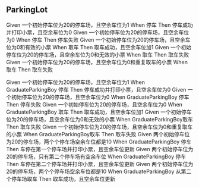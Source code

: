 ## ParkingLot

Given 一个初始停车位为20的停车场，且空余车位为1 When 停车 Then 停车成功并打印小票，且空余车位为0
Given 一个初始停车位为20的停车场，且空余车位为0 When 停车 Then 停车失败
Given 一个初始停车位为20的停车场，且空余车位为0和有效的小票 When 取车 Then 取车成功，且空余车位加1
Given 一个初始停车位为20的停车场，且空余车位为0和无效的小票 When 取车 Then 取车失败
Given 一个初始停车位为20的停车场，且空余车位为0和重复取车的小票 When 取车 Then 取车失败

Given 一个初始停车位为20的停车场，且空余车位为1 When GraduateParkingBoy 停车 Then 停车成功并打印小票，且空余车位为0
Given 一个初始停车位为20的停车场，且空余车位为0 When GraduateParkingBoy 停车 Then 停车失败
Given 一个初始停车位为20的停车场，且空余车位为0 When GraduateParkingBoy 取车 Then 取车成功，且空余车位加1
Given 一个初始停车位为20的停车场，且空余车位为0和无效的小票 When GraduateParkingBoy取车 Then 取车失败
Given 一个初始停车位为20的停车场，且空余车位为0和重复取车的小票 When GraduateParkingBoy取车 Then 取车失败
Given 两个初始停车位为20的停车场，两个个停车场空余车位都是10 When GraduateParkingBoy 停车 Then 车停在第一个停车场并打印小票，且空余车位更新
Given 两个初始停车位为20的停车场，只有第二个停车场有空余车位 When GraduateParkingBoy 停车 Then 车停在第二个停车场并打印小票，且空余车位更新
Given 两个初始停车位为20的停车场，两个个停车场空余车位都是10 When GraduateParkingBoy 从第二个停车场取车 Then 取车成功，且空余车位更新

